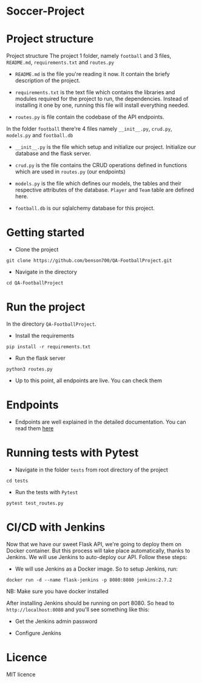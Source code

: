 # Soccer-Project
# Project structure
Project structure
The project 1 folder, namely `football` and 3 files, `README.md`,
`requirements.txt` and `routes.py`

- `README.md`  is the file you're reading it now. It contain the briefy description of the project.

- `requirements.txt` is the text file which contains the libraries and modules required for the project to run, the dependencies. Instead of installing it one by one, running this file will install everything needed.

- `routes.py` is file contain the codebase of the API endpoints.

In the folder `football` there're 4 files namely `__init__.py`,
`crud.py`, `models.py` and `football.db`

- `__init__.py` is the file which setup and initialize our project. Initialize our database and the flask server.

- `crud.py` is the file contains the CRUD operations defined in functions
which are used in `routes.py` (our endpoints)

- `models.py` is the file which defines our models, the tables and their respective attributes of the database. `Player` and `Team` table are defined here.

- `football.db` is our sqlalchemy database for this project. 

# Getting started
- Clone the project

```
git clone https://github.com/benson700/QA-FootballProject.git
```

- Navigate in the directory

```
cd QA-FootballProject
```

# Run the project
In the directory `QA-FootballProject`.
- Install the requirements
```
pip install -r requirements.txt
```
- Run the flask server
```
python3 routes.py
```

- Up to this point, all endpoints are live. You can check them

# Endpoints
- Endpoints are well explained in the detailed documentation.
You can read them [here](https://github.com)

# Running tests with Pytest

- Navigate in the folder `tests` from root directory
of the project
```
cd tests
```

- Run the tests with `Pytest`
```
pytest test_routes.py
```

# CI/CD with Jenkins
Now that we have our sweet Flask API, we're going to deploy them on Docker container. But this process will take place automatically, thanks to Jenkins. We will use Jenkins to auto-deploy our API.
Follow these steps:

- We will use Jenkins as a Docker image. So to setup Jenkins, run:
```
docker run -d --name flask-jenkins -p 8080:8080 jenkins:2.7.2
```

NB: Make sure you have docker installed

After installing Jenkins should be running on port 8080. So head to `http://localhost:8080` and you'll see something like this:

- Get the Jenkins admin password

- Configure Jenkins



# Licence
MIT licence

